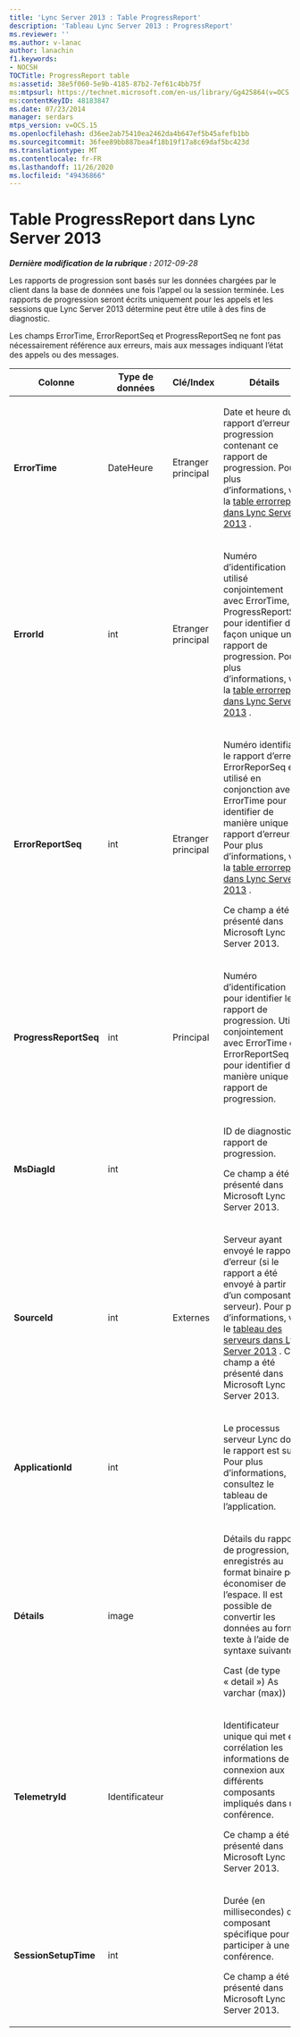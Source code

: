```yaml
---
title: 'Lync Server 2013 : Table ProgressReport'
description: 'Tableau Lync Server 2013 : ProgressReport'
ms.reviewer: ''
ms.author: v-lanac
author: lanachin
f1.keywords:
- NOCSH
TOCTitle: ProgressReport table
ms:assetid: 38e5f060-5e9b-4185-87b2-7ef61c4bb75f
ms:mtpsurl: https://technet.microsoft.com/en-us/library/Gg425864(v=OCS.15)
ms:contentKeyID: 48183847
ms.date: 07/23/2014
manager: serdars
mtps_version: v=OCS.15
ms.openlocfilehash: d36ee2ab75410ea2462da4b647ef5b45afefb1bb
ms.sourcegitcommit: 36fee89bb887bea4f18b19f17a8c69daf5bc423d
ms.translationtype: MT
ms.contentlocale: fr-FR
ms.lasthandoff: 11/26/2020
ms.locfileid: "49436866"
---
```

# <a name="progressreport-table-in-lync-server-2013"></a>Table ProgressReport dans Lync Server 2013

<div data-xmlns="http://www.w3.org/1999/xhtml">

<div class="topic" data-xmlns="http://www.w3.org/1999/xhtml" data-msxsl="urn:schemas-microsoft-com:xslt" data-cs="https://msdn.microsoft.com/">

<div data-asp="https://msdn2.microsoft.com/asp">



</div>

<div id="mainSection">

<div id="mainBody">

<span> </span>

_**Dernière modification de la rubrique :** 2012-09-28_

Les rapports de progression sont basés sur les données chargées par le client dans la base de données une fois l’appel ou la session terminée. Les rapports de progression seront écrits uniquement pour les appels et les sessions que Lync Server 2013 détermine peut être utile à des fins de diagnostic.

Les champs ErrorTime, ErrorReportSeq et ProgressReportSeq ne font pas nécessairement référence aux erreurs, mais aux messages indiquant l’état des appels ou des messages.


<table>
<colgroup>
<col style="width: 25%" />
<col style="width: 25%" />
<col style="width: 25%" />
<col style="width: 25%" />
</colgroup>
<thead>
<tr class="header">
<th>Colonne</th>
<th>Type de données</th>
<th>Clé/Index</th>
<th>Détails</th>
</tr>
</thead>
<tbody>
<tr class="odd">
<td><p><strong>ErrorTime</strong></p></td>
<td><p>DateHeure</p></td>
<td><p>Etranger principal</p></td>
<td><p>Date et heure du rapport d’erreur de progression contenant ce rapport de progression. Pour plus d’informations, voir la <a href="lync-server-2013-errorreport-table.md">table errorreport dans Lync Server 2013</a> .</p></td>
</tr>
<tr class="even">
<td><p><strong>ErrorId</strong></p></td>
<td><p>int</p></td>
<td><p>Etranger principal</p></td>
<td><p>Numéro d’identification utilisé conjointement avec ErrorTime, ProgressReportSeq pour identifier de façon unique un rapport de progression. Pour plus d’informations, voir la <a href="lync-server-2013-errorreport-table.md">table errorreport dans Lync Server 2013</a> .</p></td>
</tr>
<tr class="odd">
<td><p><strong>ErrorReportSeq</strong></p></td>
<td><p>int</p></td>
<td><p>Etranger principal</p></td>
<td><p>Numéro identifiant le rapport d’erreur. ErrorReporSeq est utilisé en conjonction avec ErrorTime pour identifier de manière unique un rapport d’erreur. Pour plus d’informations, voir la <a href="lync-server-2013-errorreport-table.md">table errorreport dans Lync Server 2013</a> .</p>
<p>Ce champ a été présenté dans Microsoft Lync Server 2013.</p></td>
</tr>
<tr class="even">
<td><p><strong>ProgressReportSeq</strong></p></td>
<td><p>int</p></td>
<td><p>Principal</p></td>
<td><p>Numéro d’identification pour identifier le rapport de progression. Utilisé conjointement avec ErrorTime et ErrorReportSeq pour identifier de manière unique un rapport de progression.</p></td>
</tr>
<tr class="odd">
<td><p><strong>MsDiagId</strong></p></td>
<td><p>int</p></td>
<td></td>
<td><p>ID de diagnostic du rapport de progression.</p>
<p>Ce champ a été présenté dans Microsoft Lync Server 2013.</p></td>
</tr>
<tr class="even">
<td><p><strong>SourceId</strong></p></td>
<td><p>int</p></td>
<td><p>Externes</p></td>
<td><p>Serveur ayant envoyé le rapport d’erreur (si le rapport a été envoyé à partir d’un composant serveur). Pour plus d’informations, voir le <a href="lync-server-2013-servers-table.md">tableau des serveurs dans Lync Server 2013</a> . Ce champ a été présenté dans Microsoft Lync Server 2013.</p></td>
</tr>
<tr class="odd">
<td><p><strong>ApplicationId</strong></p></td>
<td><p>int</p></td>
<td></td>
<td><p>Le processus serveur Lync dont le rapport est sujet. Pour plus d’informations, consultez le tableau de l’application.</p></td>
</tr>
<tr class="even">
<td><p><strong>Détails</strong></p></td>
<td><p>image</p></td>
<td></td>
<td><p>Détails du rapport de progression, enregistrés au format binaire pour économiser de l’espace. Il est possible de convertir les données au format texte à l’aide de la syntaxe suivante :</p>
<p>Cast (de type « detail ») As varchar (max))</p></td>
</tr>
<tr class="odd">
<td><p><strong>TelemetryId</strong></p></td>
<td><p>Identificateur</p></td>
<td></td>
<td><p>Identificateur unique qui met en corrélation les informations de connexion aux différents composants impliqués dans une conférence.</p>
<p>Ce champ a été présenté dans Microsoft Lync Server 2013.</p></td>
</tr>
<tr class="even">
<td><p><strong>SessionSetupTime</strong></p></td>
<td><p>int</p></td>
<td></td>
<td><p>Durée (en millisecondes) d’un composant spécifique pour participer à une conférence.</p>
<p>Ce champ a été présenté dans Microsoft Lync Server 2013.</p></td>
</tr>
</tbody>
</table>


</div>

<span> </span>

</div>

</div>

</div>

